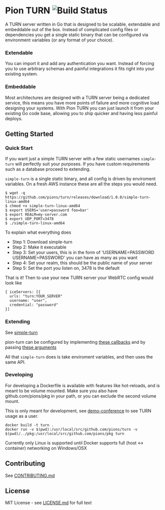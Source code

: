 # Pion TURN ![Build Status](https://travis-ci.org/pions/turn.svg?branch=master)

A TURN server written in Go that is designed to be scalable, extendable and embeddable out of the box.
Instead of complicated config files or dependencies you get a single static binary that can be
configured via environment variables (or any format of your choice).

### Extendable
You can import it and add any authentication you want.  Instead of forcing you to use arbitrary
schemas and painful integrations it fits right into your existing system.

### Embeddable
Most architectures are designed with a TURN server being a dedicated service, this means you have more points of failure and more
cognitive load designing your systems. With Pion TURN you can just launch it from your existing Go code base, allowing you to ship
quicker and having less painful deploys.

## Getting Started
### Quick Start
If you want just a simple TURN server with a few static usernames `simple-turn` will perfectly suit your purposes. If you have
custom requirements such as a database proceed to extending.

`simple-turn` is a single static binary, and all config is driven by enviroment variables. On a fresh AWS instance these are all the steps you would need.
```
$ wget -q https://github.com/pions/turn/releases/download/1.0.0/simple-turn-linux-amd64
$ chmod +x simple-turn-linux-amd64
$ export USERS='user=password foo=bar'
$ export REALM=my-server.com
$ export UDP_PORT=3478
$ ./simple-turn-linux-amd64
````

To explain what everything does
* Step 1: Download simple-turn
* Step 2: Make it executable
* Step 3: Set your users, this is in the form of 'USERNAME=PASSWORD USERNAME=PASSWORD' you can have as many as you want
* Step 4: Set your realm, this should be the public name of your server
* Step 5: Set the port you listen on, 3478 is the default

That is it! Then to use your new TURN server your WebRTC config would look like
```
{ iceServers: [{
  urls: "turn:YOUR_SERVER"
  username: "user",
  credential: "password"
}]
```
### Extending
See [simple-turn](https://github.com/pions/turn/blob/master/cmd/simple-turn.go)

pion-turn can be configured by implementing [these callbacks](https://github.com/pions/turn/blob/master/turn.go#L11) and by passing [these arguments](https://github.com/pions/turn/blob/master/turn.go#L11)

All that `simple-turn` does is take enviroment variables, and then uses the same API.


### Developing
For developing a Dockerfile is available with features like hot-reloads, and is meant to be volume mounted.
Make sure you also have github.com/pions/pkg in your path, or you can exclude the second volume mount.

This is only meant for development, see [demo-conference](https://github.com/pions/demo-conference)
to see TURN usage as a user.
```
docker build -t turn .
docker run -v $(pwd):/usr/local/src/github.com/pions/turn -v $(pwd)/../pkg:/usr/local/src/github.com/pions/pkg turn
```

Currently only Linux is supported until Docker supports full (host <-> container) networking on Windows/OSX

## Contributing
See [CONTRIBUTING.md](CONTRIBUTING.md)

## License
MIT License - see [LICENSE.md](LICENSE.md) for full text

